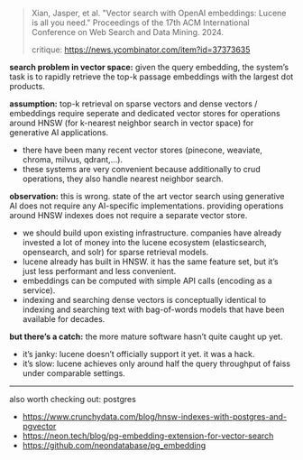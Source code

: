> Xian, Jasper, et al. "Vector search with OpenAI embeddings: Lucene is all you need." Proceedings of the 17th ACM International Conference on Web Search and Data Mining. 2024.
> 
> critique: https://news.ycombinator.com/item?id=37373635

**search problem in vector space:** given the query embedding, the system’s task is to rapidly retrieve the top-k passage embeddings with the largest dot products.

**assumption:** top-k retrieval on sparse vectors and dense vectors / embeddings require seperate and dedicated vector stores for operations around HNSW (for k-nearest neighbor search in vector space) for generative AI applications.

- there have been many recent vector stores (pinecone, weaviate, chroma, milvus, qdrant,…).
- these systems are very convenient because additionally to crud operations, they also handle nearest neighbor search.

**observation:** this is wrong. state of the art vector search using generative AI does not require any AI-specific implementations. providing operations around HNSW indexes does not require a separate vector store.

- we should build upon existing infrastructure. companies have already invested a lot of money into the lucene ecosystem (elasticsearch, opensearch, and solr) for sparse retrieval models.
- lucene already has built in HNSW. it has the same feature set, but it’s just less performant and less convenient.
- embeddings can be computed with simple API calls (encoding as a service).
- indexing and searching dense vectors is conceptually identical to indexing and searching text with bag-of-words models that have been available for decades.

**but there’s a catch:** the more mature software hasn’t quite caught up yet.

- it’s janky: lucene doesn’t officially support it yet. it was a hack.
- it’s slow: lucene achieves only around half the query throughput of faiss under comparable settings.

---

also worth checking out: postgres

- https://www.crunchydata.com/blog/hnsw-indexes-with-postgres-and-pgvector
- https://neon.tech/blog/pg-embedding-extension-for-vector-search
- https://github.com/neondatabase/pg_embedding
